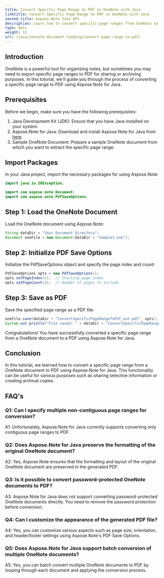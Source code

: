 ```yaml
---
title: Convert Specific Page Range to PDF in OneNote with Java
linktitle: Convert Specific Page Range to PDF in OneNote with Java
second_title: Aspose.Note Java API
description: Learn how to convert specific page ranges from OneNote to PDF seamlessly with Aspose.Note for Java. Preserve formatting and layout effortlessly.
type: docs
weight: 11
url: /java/onenote-document-loading/convert-page-range-to-pdf/
---
```

## Introduction

OneNote is a powerful tool for organizing notes, but sometimes you may need to export specific page ranges to PDF for sharing or archiving purposes. In this tutorial, we'll guide you through the process of converting a specific page range to PDF using Aspose.Note for Java.

## Prerequisites

Before we begin, make sure you have the following prerequisites:

1. Java Development Kit (JDK): Ensure that you have Java installed on your system.
2. Aspose.Note for Java: Download and install Aspose.Note for Java from [here](https://releases.aspose.com/note/java/).
3. Sample OneNote Document: Prepare a sample OneNote document from which you want to extract the specific page range.

## Import Packages

In your Java project, import the necessary packages for using Aspose.Note:

```java
import java.io.IOException;

import com.aspose.note.Document;
import com.aspose.note.PdfSaveOptions;
```

## Step 1: Load the OneNote Document

Load the OneNote document using Aspose.Note:

```java
String dataDir = "Your Document Directory";
Document oneFile = new Document(dataDir + "Sample1.one");
```

## Step 2: Initialize PDF Save Options

Initialize the PdfSaveOptions object and specify the page index and count:

```java
PdfSaveOptions opts = new PdfSaveOptions();
opts.setPageIndex(2);  // Starting page index
opts.setPageCount(3);  // Number of pages to include
```

## Step 3: Save as PDF

Save the specified page range as a PDF file:

```java
oneFile.save(dataDir + "ConvertSpecificPageRangeToPdf_out.pdf", opts);
System.out.println("File saved: " + dataDir + "ConvertSpecificPageRangeToPdf_out.pdf");
```

Congratulations! You have successfully converted a specific page range from a OneNote document to a PDF using Aspose.Note for Java.

## Conclusion

In this tutorial, we learned how to convert a specific page range from a OneNote document to PDF using Aspose.Note for Java. This functionality can be useful for various purposes such as sharing selective information or creating archival copies.

## FAQ's

### Q1: Can I specify multiple non-contiguous page ranges for conversion?

A1: Unfortunately, Aspose.Note for Java currently supports converting only contiguous page ranges to PDF.

### Q2: Does Aspose.Note for Java preserve the formatting of the original OneNote document?

A2: Yes, Aspose.Note ensures that the formatting and layout of the original OneNote document are preserved in the generated PDF.

### Q3: Is it possible to convert password-protected OneNote documents to PDF?

A3: Aspose.Note for Java does not support converting password-protected OneNote documents directly. You need to remove the password protection before conversion.

### Q4: Can I customize the appearance of the generated PDF file?

A4: Yes, you can customize various aspects such as page size, orientation, and header/footer settings using Aspose.Note's PDF Save Options.

### Q5: Does Aspose.Note for Java support batch conversion of multiple OneNote documents?

A5: Yes, you can batch convert multiple OneNote documents to PDF by looping through each document and applying the conversion process.
